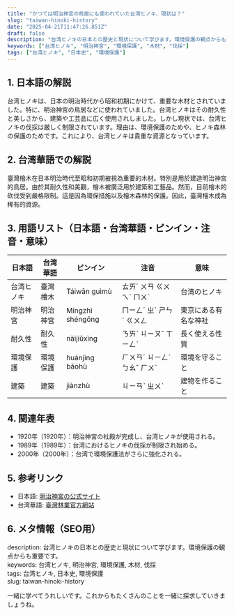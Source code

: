 ```yaml
---
title: "かつては明治神宮の鳥居にも使われていた台湾ヒノキ、現状は？"
slug: "taiwan-hinoki-history"
date: "2025-04-21T11:47:26.851Z"
draft: false
description: "台湾ヒノキの日本との歴史と現状について学びます。環境保護の観点からも重要です。"
keywords: ["台湾ヒノキ", "明治神宮", "環境保護", "木材", "伐採"]
tags: ["台湾ヒノキ", "日本史", "環境保護"]
---
```


## 1. 日本語の解説  
台湾ヒノキは、日本の明治時代から昭和初期にかけて、重要な木材とされていました。特に、明治神宮の鳥居などに使われていました。台湾ヒノキはその耐久性と美しさから、建築や工芸品に広く使用されしました。しかし現状では、台湾ヒノキの伐採は厳しく制限されています。理由は、環境保護のためや、ヒノキ森林の保護のためです。これにより、台湾ヒノキは貴重な資源となっています。

## 2. 台湾華語での解説  
臺灣檜木在日本明治時代至昭和初期被視為重要的木材。特別是用於建造明治神宮的鳥居。由於其耐久性和美觀，檜木被廣泛用於建築和工藝品。然而，目前檜木的砍伐受到嚴格限制。這是因為環保措施以及檜木森林的保護。因此，臺灣檜木成為稀有的資源。

## 3. 用語リスト（日本語・台湾華語・ピンイン・注音・意味）  

| 日本語       | 台湾華語      | ピンイン   | 注音   | 意味                           |
|--------------|---------------|------------|--------|--------------------------------|
| 台湾ヒノキ   | 臺灣檜木      | Táiwān guìmù | ㄊㄞˊ ㄨㄢ ㄍㄨㄟˋ ㄇㄨˋ | 台湾のヒノキ                   |
| 明治神宮     | 明治神宮      | Míngzhì shéngōng | ㄇㄧㄥˊ ㄓˋ ㄕㄣˊ ㄍㄨㄥ   | 東京にある有名な神社           |
| 耐久性       | 耐久性        | nàijiǔxìng | ㄋㄞˋ ㄐㄧㄡˇ ㄒㄧㄥˋ   | 長く使える性質                 |
| 環境保護     | 環境保護      | huánjìng bǎohù | ㄏㄨㄢˊ ㄐㄧㄥˋ ㄅㄠˇ ㄏㄨˋ | 環境を守ること                 |
| 建築         | 建築          | jiànzhù     | ㄐㄧㄢˋ ㄓㄨˋ       | 建物を作ること                 |

## 4. 関連年表  

- 1920年（1920年）：明治神宮の社殿が完成し、台湾ヒノキが使用される。  
- 1989年（1989年）：台湾におけるヒノキの伐採が制限され始める。  
- 2000年（2000年）：台湾で環境保護法がさらに強化される。  

## 5. 参考リンク  

- 日本語: [明治神宮の公式サイト](http://www.meijijingu.or.jp)  
- 台湾華語: [臺灣林業官方網站](https://www.forest.gov.tw)

## 6. メタ情報（SEO用）  
description: 台湾ヒノキの日本との歴史と現状について学びます。環境保護の観点からも重要です。  
keywords: 台湾ヒノキ, 明治神宮, 環境保護, 木材, 伐採  
tags: 台湾ヒノキ, 日本史, 環境保護  
slug: taiwan-hinoki-history  

一緒に学べてうれしいです。これからもたくさんのことを一緒に探求していきましょうね。